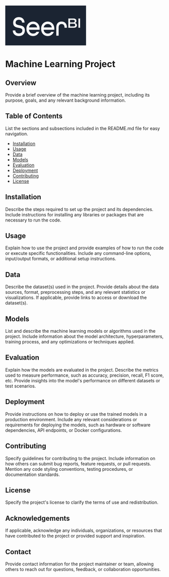 ![Alt Text](./media/company_logo.png)
# Machine Learning Project

## Overview
Provide a brief overview of the machine learning project, including its purpose, goals, and any relevant background information.

## Table of Contents
List the sections and subsections included in the README.md file for easy navigation.

- [Installation](#installation)
- [Usage](#usage)
- [Data](#data)
- [Models](#models)
- [Evaluation](#evaluation)
- [Deployment](#deployment)
- [Contributing](#contributing)
- [License](#license)

## Installation
Describe the steps required to set up the project and its dependencies. Include instructions for installing any libraries or packages that are necessary to run the code.

## Usage
Explain how to use the project and provide examples of how to run the code or execute specific functionalities. Include any command-line options, input/output formats, or additional setup instructions.

## Data
Describe the dataset(s) used in the project. Provide details about the data sources, format, preprocessing steps, and any relevant statistics or visualizations. If applicable, provide links to access or download the dataset(s).

## Models
List and describe the machine learning models or algorithms used in the project. Include information about the model architecture, hyperparameters, training process, and any optimizations or techniques applied.

## Evaluation
Explain how the models are evaluated in the project. Describe the metrics used to measure performance, such as accuracy, precision, recall, F1 score, etc. Provide insights into the model's performance on different datasets or test scenarios.

## Deployment
Provide instructions on how to deploy or use the trained models in a production environment. Include any relevant considerations or requirements for deploying the models, such as hardware or software dependencies, API endpoints, or Docker configurations.

## Contributing
Specify guidelines for contributing to the project. Include information on how others can submit bug reports, feature requests, or pull requests. Mention any code styling conventions, testing procedures, or documentation standards.

## License
Specify the project's license to clarify the terms of use and redistribution.

## Acknowledgements
If applicable, acknowledge any individuals, organizations, or resources that have contributed to the project or provided support and inspiration.

## Contact
Provide contact information for the project maintainer or team, allowing others to reach out for questions, feedback, or collaboration opportunities.
